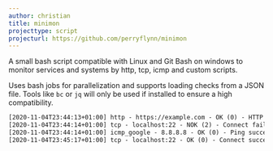 ```yaml
---
author: christian
title: minimon
projecttype: script
projecturl: https://github.com/perryflynn/minimon
---
```


A small bash script compatible with Linux and Git Bash on windows
to monitor services and systems by http, tcp, icmp and custom scripts.

Uses bash jobs for parallelization and supports loading checks from
a JSON file. Tools like `bc` or `jq` will only be used if installed
to ensure a high compatibility.

```txt
[2020-11-04T23:44:13+01:00] http - https://example.com - OK (0) - HTTP 200
[2020-11-04T23:44:14+01:00] tcp - localhost:22 - NOK (2) - Connect failed
[2020-11-04T23:44:14+01:00] icmp_google - 8.8.8.8 - OK (0) - Ping succeeded (0% loss)
[2020-11-04T23:45:17+01:00] tcp - localhost:22 - OK (0) - Connect successful - changed after 63s
```
